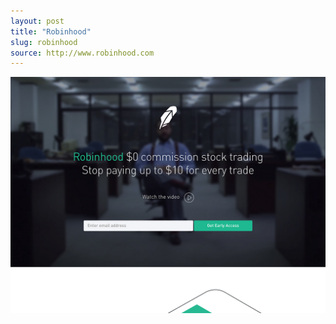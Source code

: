 ```yaml
---
layout: post
title: "Robinhood"
slug: robinhood
source: http://www.robinhood.com
---
```


<img src="/assets/img/screenshots/robinhood.jpg">
